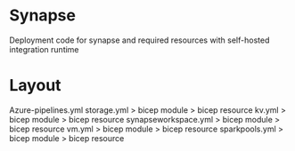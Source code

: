 # Synapse
Deployment code for synapse and required resources with self-hosted integration runtime


# Layout
Azure-pipelines.yml
  storage.yml > bicep module > bicep resource
  kv.yml  > bicep module > bicep resource
  synapseworkspace.yml  > bicep module > bicep resource
  vm.yml  > bicep module > bicep resource
  sparkpools.yml  > bicep module > bicep resource

